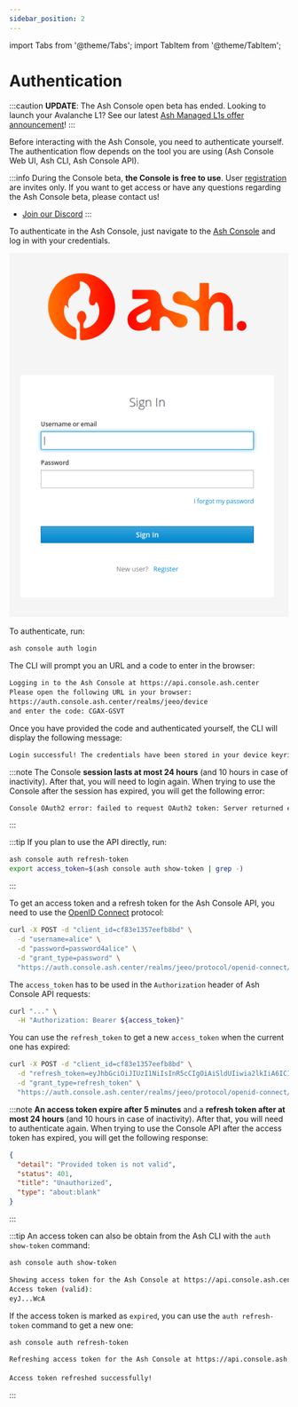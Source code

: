 ```yaml
---
sidebar_position: 2
---
```


import Tabs from '@theme/Tabs';
import TabItem from '@theme/TabItem';

# Authentication

:::caution
**UPDATE**: The Ash Console open beta has ended. Looking to launch your Avalanche L1? See our latest [Ash Managed L1s offer announcement](https://ashavax.hashnode.dev/announcing-ash-managed-l1s-and-avalanche-builder-credits)!
:::

Before interacting with the Ash Console, you need to authenticate yourself. The authentication flow depends on the tool you are using (Ash Console Web UI, Ash CLI, Ash Console API).

:::info
During the Console beta, **the Console is free to use**. User [registration](/docs/console/reference/registration) are invites only. If you want to get access or have any questions regarding the Ash Console beta, please contact us!

- [Join our Discord](https://discord.gg/ktSyGrzWXy)
:::

<Tabs queryString="ash-console-auth-client">
  <TabItem value="ash-console" label="Authenticate using the Ash Console" default>

  To authenticate in the Ash Console, just navigate to the [Ash Console](https://console.ash.center) and log in with your credentials.
  
  ![Ash Console login page](/img/ash-console-login.png)

  </TabItem>
  <TabItem value="ash-cli" label="Authenticate using the Ash CLI" default>

To authenticate, run:

```bash title="Command"
ash console auth login
```

The CLI will prompt you an URL and a code to enter in the browser:

```bash title="Prompt"
Logging in to the Ash Console at https://api.console.ash.center
Please open the following URL in your browser:
https://auth.console.ash.center/realms/jeeo/device
and enter the code: CGAX-GSVT
```

Once you have provided the code and authenticated yourself, the CLI will display the following message:

```bash
Login successful! The credentials have been stored in your device keyring.
```

:::note
The Console **session lasts at most 24 hours** (and 10 hours in case of inactivity). After that, you will need to login again. When trying to use the Console after the session has expired, you will get the following error:

```bash
Console OAuth2 error: failed to request OAuth2 token: Server returned error response
```

:::

:::tip
If you plan to use the API directly, run:
```bash title="Command"
ash console auth refresh-token
export access_token=$(ash console auth show-token | grep -)
```

:::

  </TabItem>
  <TabItem value="ash-api" label="Authenticate using the Ash Console API">

To get an access token and a refresh token for the Ash Console API, you need to use the [OpenID Connect](https://openid.net/connect/) protocol:

```bash
curl -X POST -d "client_id=cf83e1357eefb8bd" \
  -d "username=alice" \
  -d "password=password4alice" \
  -d "grant_type=password" \
  "https://auth.console.ash.center/realms/jeeo/protocol/openid-connect/token" | jq
```

The `access_token` has to be used in the `Authorization` header of Ash Console API requests:

```bash
curl "..." \
  -H "Authorization: Bearer ${access_token}"
```

You can use the `refresh_token` to get a new `access_token` when the current one has expired:

```bash
curl -X POST -d "client_id=cf83e1357eefb8bd" \
  -d "refresh_token=eyJhbGciOiJIUzI1NiIsInR5cCIgOiAiSldUIiwia2lkIiA6ICI3NGY4MzgyYi00NTVkLTQ1Y2QtODA3NS05YmZkM2Q4ZjZlYWEifQ.eyJleHAiOjE2OTgyMDQ2NTIsImlhdCI6MTY5ODE2ODY1MiwianRpIjoiMmQ1MTA1YzgtNWRkNy00OWFjLThlZmItOTY4ZjlkNjBjYTY4IiwiaXNzIjoiaHR0cDovL2xvY2FsaG9zdDo4MDkwL3JlYWxtcy9qZWVvIiwiYXVkIjoiaHR0cDovL2xvY2FsaG9zdDo4MDkwL3JlYWxtcy9qZWVvIiwic3ViIjoiMjg3MDkwZWUtN2ZhZS00YmQ3LTkyNjMtZDY5MDk1OWVkYzI2IiwidHlwIjoiUmVmcmVzaCIsImF6cCI6ImNmODNlMTM1N2VlZmI4YmQiLCJzZXNzaW9uX3N0YXRlIjoiMWY1Yjk3MmMtMWZlMC00MjU0LTlmMTctNjNkZmM1YTZkYTViIiwic2NvcGUiOiJlbWFpbCBwcm9maWxlIiwic2lkIjoiMWY1Yjk3MmMtMWZlMC00MjU0LTlmMTctNjNkZmM1YTZkYTViIn0.lKbwKZwqMLqk-K6T_iLwT-b3zw80Q1cOSuAgy0wEt2w" \
  -d "grant_type=refresh_token" \
  "https://auth.console.ash.center/realms/jeeo/protocol/openid-connect/token" | jq
```

:::note
**An access token expire after 5 minutes** and a **refresh token after at most 24 hours** (and 10 hours in case of inactivity). After that, you will need to authenticate again. When trying to use the Console API after the access token has expired, you will get the following response:

```json
{
  "detail": "Provided token is not valid",
  "status": 401,
  "title": "Unauthorized",
  "type": "about:blank"
}
```

:::

:::tip
An access token can also be obtain from the Ash CLI with the `auth show-token` command:

```bash title="Command"
ash console auth show-token
```

```bash title="Output"
Showing access token for the Ash Console at https://api.console.ash.center
Access token (valid):
eyJ...WcA
```

If the access token is marked as `expired`, you can use the `auth refresh-token` command to get a new one:

```bash title="Command"
ash console auth refresh-token
```

```bash title="Output"
Refreshing access token for the Ash Console at https://api.console.ash.center

Access token refreshed successfully!
```

:::

  </TabItem>
</Tabs>
